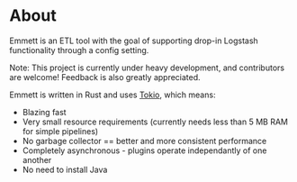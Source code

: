 # About

Emmett is an ETL tool with the goal of supporting drop-in Logstash functionality through a config setting.

Note: This project is currently under heavy development, and contributors are welcome! Feedback is also greatly appreciated.

Emmett is written in Rust and uses [Tokio](https://tokio.rs/), which means:

- Blazing fast
- Very small resource requirements (currently needs less than 5 MB RAM for simple pipelines)
- No garbage collector == better and more consistent performance
- Completely asynchronous - plugins operate independantly of one another
- No need to install Java
